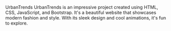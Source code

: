 UrbanTrends
UrbanTrends is an impressive project created using HTML, CSS, JavaScript, and Bootstrap. It's a beautiful website that showcases modern fashion and style. With its sleek design and cool animations, it's fun to explore. 

